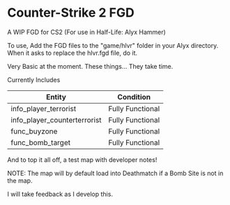 # Counter-Strike 2 FGD
A WIP FGD for CS2 (For use in Half-Life: Alyx Hammer)

To use, Add the FGD files to the "game/hlvr" folder in your Alyx directory. When it asks to replace the hlvr.fgd file, do it.

Very Basic at the moment. These things... They take time.

Currently Includes

| Entity       | Condition      |
| ----------- | ----------- | 
| info_player_terrorist | Fully Functional
| info_player_counterterrorist  | Fully Functional
| func_buyzone  |  Fully Functional
| func_bomb_target |  Fully Functional

And to top it all off, a test map with developer notes!

NOTE: The map will by default load into Deathmatch if a Bomb Site is not in the map.

I will take feedback as I develop this.
